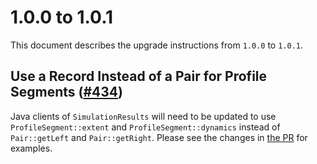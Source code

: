 # 1.0.0 to 1.0.1

This document describes the upgrade instructions from `1.0.0` to `1.0.1`.

## Use a Record Instead of a Pair for Profile Segments ([#434](https://github.com/NASA-AMMOS/aerie/pull/434))

Java clients of `SimulationResults` will need to be updated to use `ProfileSegment::extent` and `ProfileSegment::dynamics` instead of `Pair::getLeft` and `Pair::getRight`. Please see the changes in [the PR](https://github.com/NASA-AMMOS/aerie/pull/434/files) for examples.
